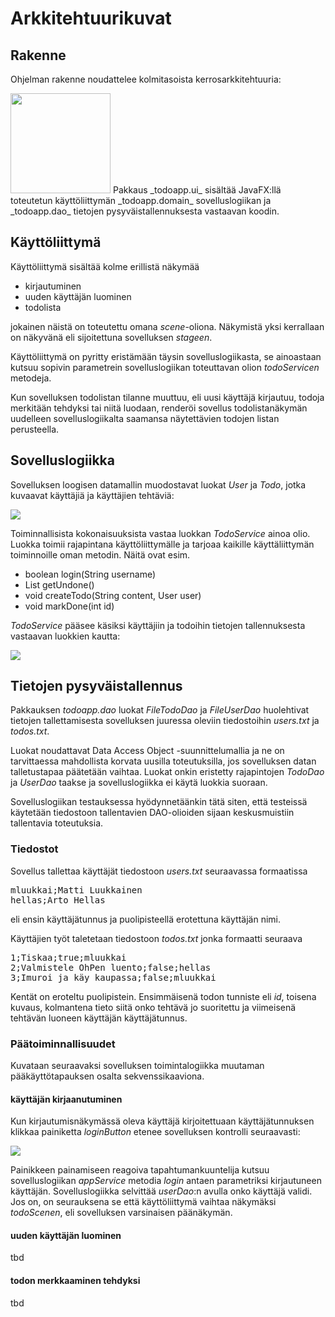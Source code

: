 # Arkkitehtuurikuvat

## Rakenne

Ohjelman rakenne noudattelee kolmitasoista kerrosarkkitehtuuria:

<img src="https://raw.githubusercontent.com/mluukkai/otm-2018/master/web/images/l-11.png" width="160">
Pakkaus _todoapp.ui_ sisältää JavaFX:llä toteutetun käyttöliittymän _todoapp.domain_ sovelluslogiikan ja _todoapp.dao_ tietojen pysyväistallennuksesta vastaavan koodin.

## Käyttöliittymä

Käyttöliittymä sisältää kolme erillistä näkymää
- kirjautuminen
- uuden käyttäjän luominen
- todolista

jokainen näistä on toteutettu omana _scene_-oliona. Näkymistä yksi kerrallaan on näkyvänä eli sijoitettuna sovelluksen _stageen_.

Käyttöliittymä on pyritty eristämään täysin sovelluslogiikasta, se ainoastaan kutsuu sopivin parametrein sovelluslogiikan toteuttavan olion _todoServicen_ metodeja.

Kun sovelluksen todolistan tilanne muuttuu, eli uusi käyttäjä kirjautuu, todoja merkitään tehdyksi tai niitä luodaan, renderöi sovellus todolistanäkymän uudelleen sovelluslogiikalta saamansa näytettävien todojen listan perusteella.

## Sovelluslogiikka

Sovelluksen loogisen datamallin muodostavat luokat _User_ ja _Todo_, jotka kuvaavat käyttäjiä ja käyttäjien tehtäviä:

![](https://raw.githubusercontent.com/mluukkai/OtmTodoApp/master/dokumentaatio/kuvat/a-2.png)

Toiminnallisista kokonaisuuksista vastaa luokkan _TodoService_ ainoa olio. Luokka toimii rajapintana käyttöliittymälle ja tarjoaa kaikille käyttäliittymän toiminnoille oman metodin. Näitä ovat esim.
- boolean login(String username)
- List<Todo> getUndone() 
- void createTodo(String content, User user)
- void markDone(int id)

_TodoService_ pääsee käsiksi käyttäjiin ja todoihin tietojen tallennuksesta vastaavan luokkien kautta:

![](https://raw.githubusercontent.com/mluukkai/OtmTodoApp/master/dokumentaatio/kuvat/a-3.png)

## Tietojen pysyväistallennus

Pakkauksen _todoapp.dao_ luokat _FileTodoDao_ ja _FileUserDao_ huolehtivat tietojen tallettamisesta sovelluksen juuressa oleviin tiedostoihin _users.txt_ ja _todos.txt_.

Luokat noudattavat Data Access Object -suunnittelumallia ja ne on tarvittaessa mahdollista korvata uusilla toteutuksilla, jos sovelluksen datan talletustapaa päätetään vaihtaa. Luokat onkin eristetty rajapintojen _TodoDao_ ja _UserDao_ taakse ja sovelluslogiikka ei käytä luokkia suoraan. 

Sovelluslogiikan testauksessa hyödynnetäänkin tätä siten, että testeissä käytetään tiedostoon tallentavien DAO-olioiden sijaan keskusmuistiin tallentavia toteutuksia.

### Tiedostot

Sovellus tallettaa käyttäjät tiedostoon _users.txt_ seuraavassa formaatissa

<pre>
mluukkai;Matti Luukkainen
hellas;Arto Hellas
</pre>

eli ensin käyttäjätunnus ja puolipisteellä erotettuna käyttäjän nimi.

Käyttäjien työt taletetaan tiedostoon _todos.txt_ jonka formaatti seuraava

<pre>
1;Tiskaa;true;mluukkai
2;Valmistele OhPen luento;false;hellas
3;Imuroi ja käy kaupassa;false;mluukkai
</pre>

Kentät on eroteltu puolipistein. Ensimmäisenä todon tunniste eli _id_, toisena kuvaus, kolmantena tieto siitä onko tehtävä jo suoritettu ja viimeisenä tehtävän luoneen käyttäjän käyttäjätunnus.

### Päätoiminnallisuudet

Kuvataan seuraavaksi sovelluksen toimintalogiikka muutaman pääkäyttötapauksen osalta sekvenssikaaviona.

#### käyttäjän kirjaanutuminen

Kun kirjautumisnäkymässä oleva käyttäjä kirjoitettuaan käyttäjätunnuksen klikkaa painiketta _loginButton_ etenee sovelluksen kontrolli seuraavasti:

![](https://raw.githubusercontent.com/mluukkai/OtmTodoApp/master/dokumentaatio/kuvat/a-4.png)

Painikkeen painamiseen reagoiva tapahtumankuuntelija kutsuu sovelluslogiikan _appService_ metodia _login_ antaen parametriksi kirjautuneen käyttäjän. Sovelluslogiikka selvittää _userDao_:n avulla onko käyttäjä validi. Jos on, on seurauksena se että käyttöliittymä vaihtaa näkymäksi _todoScenen_, eli sovelluksen varsinaisen päänäkymän.

#### uuden käyttäjän luominen

tbd

#### todon merkkaaminen tehdyksi

tbd